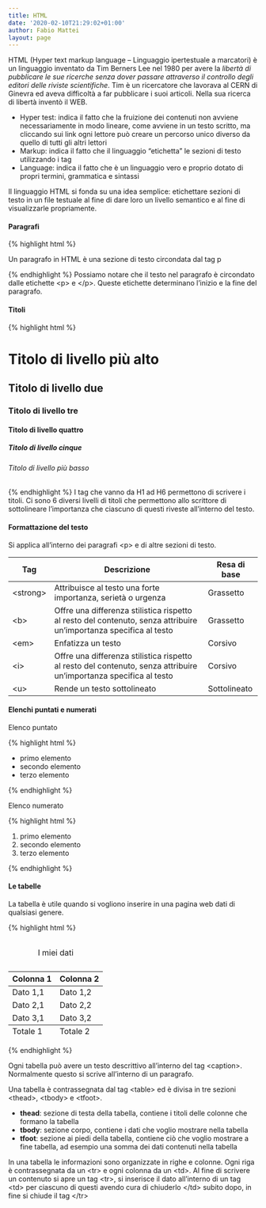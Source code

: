 ```yaml
---
title: HTML
date: '2020-02-10T21:29:02+01:00'
author: Fabio Mattei
layout: page
---
```


HTML (Hyper text markup language – Linguaggio ipertestuale a marcatori) è un linguaggio inventato da Tim Berners Lee nel 1980 per avere la *libertà di pubblicare le sue ricerche senza dover passare attraverso il controllo degli editori delle riviste scientifiche*. Tim è un ricercatore che lavorava al CERN di Ginevra ed aveva difficoltà a far pubblicare i suoi articoli. Nella sua ricerca di libertà inventò il WEB.

- Hyper test: indica il fatto che la fruizione dei contenuti non avviene necessariamente in modo lineare, come avviene in un testo scritto, ma cliccando sui link ogni lettore può creare un percorso unico diverso da quello di tutti gli altri lettori
- Markup: indica il fatto che il linguaggio “etichetta” le sezioni di testo utilizzando i tag
- Language: indica il fatto che è un linguaggio vero e proprio dotato di propri termini, grammatica e sintassi

Il linguaggio HTML si fonda su una idea semplice: etichettare sezioni di testo in un file testuale al fine di dare loro un livello semantico e al fine di visualizzarle propriamente.

#### Paragrafi


{% highlight html %}
<p>Un paragrafo in HTML è una sezione di testo 
circondata dal tag p</p>
{% endhighlight %}

</div>Possiamo notare che il testo nel paragrafo è circondato dalle etichette &lt;p&gt; e &lt;/p&gt;. Queste etichette determinano l’inizio e la fine del paragrafo.

#### Titoli


{% highlight html %}
<h1>Titolo di livello più alto</h1>
<h2>Titolo di livello due</h2>
<h3>Titolo di livello tre</h3>
<h4>Titolo di livello quattro</h4>
<h5>Titolo di livello cinque</h5>
<h6>Titolo di livello più basso</h6>
{% endhighlight %}

</div>I tag che vanno da H1 ad H6 permettono di scrivere i titoli. Ci sono 6 diversi livelli di titoli che permettono allo scrittore di sottolineare l’importanza che ciascuno di questi riveste all’interno del testo.

#### Formattazione del testo

Si applica all’interno dei paragrafi &lt;p&gt; e di altre sezioni di testo.

| Tag | Descrizione | Resa di base |
|---|---|---|
| &lt;strong&gt; | Attribuisce al testo una forte importanza, serietà o urgenza | Grassetto |
| &lt;b&gt; | Offre una differenza stilistica rispetto al resto del contenuto, senza attribuire un’importanza specifica al testo | Grassetto |
| &lt;em&gt; | Enfatizza un testo | Corsivo |
| &lt;i&gt; | Offre una differenza stilistica rispetto al resto del contenuto, senza attribuire un’importanza specifica al testo | Corsivo |
| &lt;u&gt; | Rende un testo sottolineato | Sottolineato |

#### Elenchi puntati e numerati 

Elenco puntato


{% highlight html %}
<ul>
  <li>primo elemento</li>
  <li>secondo elemento</li>
  <li>terzo elemento</li>
</ul>
{% endhighlight %}

Elenco numerato


{% highlight html %}
<ol>
  <li>primo elemento</li>
  <li>secondo elemento</li>
  <li>terzo elemento</li>
</ol>
{% endhighlight %}

#### Le tabelle 

La tabella è utile quando si vogliono inserire in una pagina web dati di qualsiasi genere.


{% highlight html %}
<table>
    <caption>
        <p>I miei dati</p>
    </caption>
    <thead>
        <tr><th>Colonna 1</th><th>Colonna 2</th></tr>
    </thead>
    <tbody>
        <tr><td>Dato 1,1</td><td>Dato 1,2</td></tr>
        <tr><td>Dato 2,1</td><td>Dato 2,2</td></tr>
        <tr><td>Dato 3,1</td><td>Dato 3,2</td></tr>
    </tbody>
    <tfoot>
        <tr><td>Totale 1</td><td>Totale 2</td></tr>
    </tfoot>
</table>
{% endhighlight %}

Ogni tabella può avere un testo descrittivo all’interno del tag &lt;caption&gt;. Normalmente questo si scrive all’interno di un paragrafo.

Una tabella è contrassegnata dal tag &lt;table&gt; ed è divisa in tre sezioni &lt;thead&gt;, &lt;tbody&gt; e &lt;tfoot&gt;.

- **thead**: sezione di testa della tabella, contiene i titoli delle colonne che formano la tabella
- **tbody**: sezione corpo, contiene i dati che voglio mostrare nella tabella
- **tfoot**: sezione ai piedi della tabella, contiene ciò che voglio mostrare a fine tabella, ad esempio una somma dei dati contenuti nella tabella

In una tabella le informazioni sono organizzate in righe e colonne. Ogni riga è contrassegnata da un &lt;tr&gt; e ogni colonna da un &lt;td&gt;. Al fine di scrivere un contenuto si apre un tag &lt;tr&gt;, si inserisce il dato all’interno di un tag &lt;td&gt; per ciascuno di questi avendo cura di chiuderlo &lt;/td&gt; subito dopo, in fine si chiude il tag &lt;/tr&gt;

